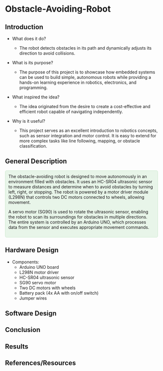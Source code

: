 # Obstacle-Avoiding-Robot

## Introduction
- What does it do?
  - The robot detects obstacles in its path and dynamically adjusts its direction to avoid collisions.

- What is its purpose?
  - The purpose of this project is to showcase how embedded systems can be used to build simple, autonomous robots while providing a hands-on learning experience in robotics, electronics, and programming.

- What inspired the idea?
  - The idea originated from the desire to create a cost-effective and efficient robot capable of navigating independently.

- Why is it useful?
  - This project serves as an excellent introduction to robotics concepts, such as sensor integration and motor control. It is easy to extend for more complex tasks like line following, mapping, or obstacle classification.

## General Description
<div style="background-color: #e8f5e9; padding: 10px; border: 1px solid #c8e6c9; border-radius: 5px;">   The obstacle-avoiding robot is designed to move autonomously in an environment filled with obstacles. It uses an HC-SR04 ultrasonic sensor to measure distances and determine when to avoid obstacles by turning left, right, or stopping.
The robot is powered by a motor driver module (L298N) that controls two DC motors connected to wheels, allowing movement.

A servo motor (SG90) is used to rotate the ultrasonic sensor, enabling the robot to scan its surroundings for obstacles in multiple directions. The entire system is controlled by an Arduino UNO, which processes data from the sensor and executes appropriate movement commands.

</div>

## Hardware Design
- Components: 
  - Arduino UNO board 
  - L298N motor driver 
  - HC-SR04 ultrasonic sensor 
  - SG90 servo motor 
  - Two DC motors with wheels 
  - Battery pack (4x AA with on/off switch) 
  - Jumper wires

## Software Design

## Conclusion

## Results

## References/Resources
